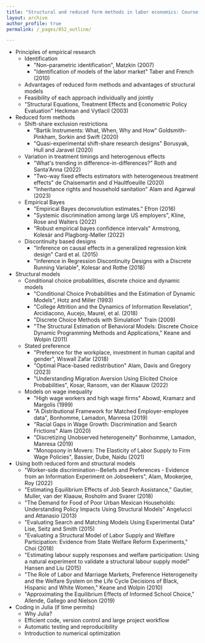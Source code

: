 ```yaml
---
title: "Structural and reduced form methods in labor economics: Course Outline"
layout: archive
author_profile: true
permalink: /_pages/852_outline/

---
```


- Principles of empirical research 
    - Identification
        - "Non-parametric identification", Matzkin (2007)
        - "Identification of models of the labor market" Taber and French (2010)
    - Advantages of reduced form methods and advantages of structural models
    - Feasibility of each approach individually and jointly
    - "Structural Equations, Treatment Effects and Econometric Policy Evaluation" Heckman and Vytlacil (2003)
- Reduced form methods
    - Shift-share exclusion restrictions
        - "Bartik Instruments: What, When, Why and How" Goldsmith-Pinkham, Sorkin and Swift (2020)
        - "Quasi-experimental shift-share research designs" Borusyak, Hull and Jaravel (2020)
    - Variation in treatment timings and heterogenous effects
        - "What's trending in difference-in-differences?" Roth and Santa'Anna (2022)
        - "Two-way fixed effects estimators with heterogeneous treatment effects" de Chaisemartin and d`Haultfoeuille (2020)
        - "Inheritance rights and household sanitation" Alam and Agarwal (2023) 
    - Empirical Bayes
        - "Empirical Bayes deconvolution estimates." Efron (2016)
        - "Systemic discrimination among large US employers", Kline, Rose and Walters (2022)
        - "Robust empirical bayes confidence intervals" Armstrong, Kolesár and Plagborg-Møller (2022) 
    - Discontinuity based designs
        - "Inference on causal effects in a generalized regression kink design" Card et al. (2015)
        - "Inference in Regression Discontinuity Designs with a Discrete Running Variable", Kolesar and Rothe (2018)
- Structural models 
    - Conditional choice probabilities, discrete choice and dynamic models
        - "Conditional Choice Probabilities and the Estimation of Dynamic Models", Hotz and Miller (1993)
        - "College Attrition and the Dynamics of Information Revelation", Arcidiacono, Aucejo, Maurel, et al. (2018)
        - "Discrete Choice Methods with Simulation" Train (2009)
        - "The Structural Estimation of Behavioral Models: Discrete Choice Dynamic Programming Methods and Applications," Keane and Wolpin (2011)
    - Stated preference
        - "Preference for the workplace, investment in human capital and gender", Wiswall Zafar (2018)
        - "Optimal Place-based redistribution" Alam, Davis and Gregory (2023)  
        - "Understanding Migration Aversion Using Elicited Choice Probabilities", Kosar, Ransom, van der Klaauw (2022)
    - Models on wage inequality
        - "High wage workers and high wage firms" Abowd, Kramarz and Margolis (1999)
        - "A Distributional Framework for Matched Employer-employee data", Bonhomme, Lamadon, Manresa (2019)
        - "Racial Gaps in Wage Growth: Discrimination and Search Frictions" Alam (2020) 
        - "Discretizing Unobserved heterogeneity" Bonhomme, Lamadon, Manresa (2019)
        - "Monopsony in Movers: The Elasticity of Labor Supply to Firm Wage Policies", Bassier, Dube, Naidu (2021)
- Using both reduced form and structural models 
    - "Worker-side discrimination--Beliefs and Preferences - Evidence from an Information Experiment on Jobseekers", Alam, Mookerjee, Roy (2022) 
    - "Estimating Equilibrium Effects of Job Search Assistance," Gautier, Muller, van der Klaauw, Rosholm and Svarer (2018)
    - "The Demand for Food of Poor Urban Mexican Households: Understanding Policy Impacts Using Structural Models" Angelucci and Attanasio (2013)
    - "Evaluating Search and Matching Models Using Experimental Data" Lise, Seitz and Smith (2015)
    - "Evaluating a Structural Model of Labor Supply and Welfare Participation: Evidence from State Welfare Reform Experiments," Choi (2018)
    - "Estimating labour supply responses and welfare participation: Using a natural experiment to validate a structural labour supply model" Hansen and Liu (2015)
    - "The Role of Labor and Marriage Markets, Preference Heterogeneity and the Welfare System on the Life Cycle Decisions of Black, Hispanic and White Women," Keane and Wolpin (2010)
    - "Approximating the Equilibrium Effects of Informed School Choice," Allende, Gallego and Nielson (2019)
- Coding in Julia (if time permits)
    - Why Julia?
    - Efficient code, version control and large project workflow
    - Automatic testing and reproducibility
    - Introduction to numerical optimization
